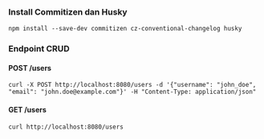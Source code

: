 ### Install Commitizen dan Husky
```
npm install --save-dev commitizen cz-conventional-changelog husky
```

### Endpoint CRUD
#### POST /users
```
curl -X POST http://localhost:8080/users -d '{"username": "john_doe", "email": "john.doe@example.com"}' -H "Content-Type: application/json"
```

#### GET /users
```
curl http://localhost:8080/users
```